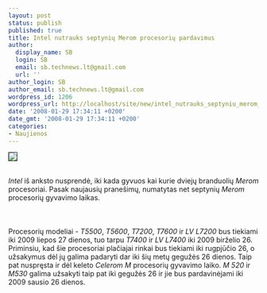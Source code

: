```yaml
---
layout: post
status: publish
published: true
title: Intel nutrauks septynių Merom procesorių pardavimus
author:
  display_name: SB
  login: SB
  email: sb.technews.lt@gmail.com
  url: ''
author_login: SB
author_email: sb.technews.lt@gmail.com
wordpress_id: 1206
wordpress_url: http://localhost/site/new/intel_nutrauks_septyniu_merom_procesoriu_pardavimus/
date: '2008-01-29 17:34:11 +0200'
date_gmt: '2008-01-29 17:34:11 +0200'
categories:
- Naujienos
---
```

<div class="imgright"><img src="http://tbn0.google.com/images?q=tbn:JkyVau9HEgVPZM:http://www.tradenote.net/images/users/000/211/419/products_images/191126.jpg" border="1"></div>
<p><br><i>Intel</i> iš anksto nusprendė, iki kada gyvuos kai kurie dviejų branduolių <i>Merom</i> procesoriai. Pasak naujausių pranešimų, numatytas net septynių <i>Merom</i> procesorių gyvavimo laikas.<br />
<br><br />
<br>Procesorių modeliai - <i>T5500</i>, <i>T5600</i>, <i>T7200</i>, <i>T7600</i> ir  <i>LV L7200</i> bus tiekiami iki 2009 liepos 27 dienos, tuo tarpu <i>T7400</i> ir <i>LV L7400</i> iki 2009 birželio 26. Priminsiu, kad šie procesoriai plačiajai rinkai bus tiekiami iki rugpjūčio 26, o užsakymus dėl jų galima padaryti dar iki šių metų gegužės 26 dienos. Taip pat nuspręsta ir dėl keleto <i>Celerom M</i> procesorių gyvavimo laiko. <i>M 520</i> ir <i>M530</i> galima užsakyti taip pat iki gegužės 26 ir jie bus pardavinėjami iki 2009 sausio 26 dienos.<br />
<br></p>
